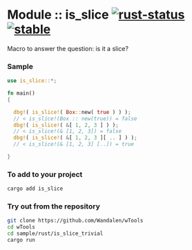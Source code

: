 # Module :: is_slice [![rust-status](https://github.com/Wandalen/wTools/actions/workflows/ToolsRustPush.yml/badge.svg)](https://github.com/Wandalen/wTools/actions/workflows/ToolsRustPush.yml) [![stable](https://img.shields.io/badge/stability-stable-brightgreen.svg)](https://github.com/emersion/stability-badges#stable)

Macro to answer the question: is it a slice?

### Sample

```rust
use is_slice::*;

fn main()
{

  dbg!( is_slice!( Box::new( true ) ) );
  // < is_slice!(Box :: new(true)) = false
  dbg!( is_slice!( &[ 1, 2, 3 ] ) );
  // < is_slice!(& [1, 2, 3]) = false
  dbg!( is_slice!( &[ 1, 2, 3 ][ .. ] ) );
  // < is_slice!(& [1, 2, 3] [..]) = true

}
```

### To add to your project

```sh
cargo add is_slice
```

### Try out from the repository

```sh
git clone https://github.com/Wandalen/wTools
cd wTools
cd sample/rust/is_slice_trivial
cargo run
```
